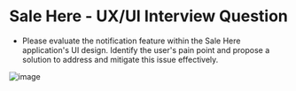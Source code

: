 # Sale Here - UX/UI Interview Question

- Please evaluate the notification feature within the Sale Here application's UI design. Identify the user's pain point and propose a solution to address and mitigate this issue effectively.

![image](https://img.salehere.co.th/p/1200x0/2023/12/13/wx2n3qtoacan.jpg)
